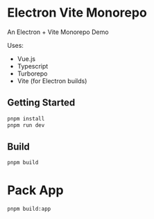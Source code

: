 # Electron Vite Monorepo

An Electron + Vite Monorepo Demo

Uses:

- Vue.js
- Typescript
- Turborepo
- Vite (for Electron builds)

## Getting Started

```bash
pnpm install
pnpm run dev
```

## Build

```bash
pnpm build
```

# Pack App

```bash
pnpm build:app
```
